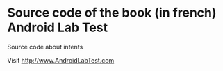 # Source code of the book (in french) Android Lab Test
Source code about intents

Visit http://www.AndroidLabTest.com
